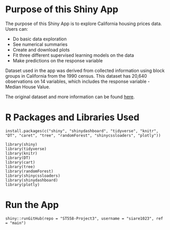 # Purpose of this Shiny App
The purpose of this Shiny App is to explore California housing prices data. Users can:

* Do basic data exploration
* See numerical summaries
* Create and download plots
* Fit three different supervised learning models on the data
* Make predictions on the response variable

Dataset used in the app was derived from collected information using block groups in California from the 1990 census. This dataset has 20,640 observations on 14 variables, which includes the response variable - Median House Value.

The original dataset and more information can be found [here](https://www.kaggle.com/fedesoriano/california-housing-prices-data-extra-features).

# R Packages and Libraries Used
```
install.packages(c("shiny", "shinydashboard", "tidyverse", "knitr", "DT", "caret", "tree", "randomForest", "shinycssloaders", "plotly"))

library(shiny)
library(tidyverse)
library(knitr)
library(DT)
library(cart)
library(tree)
library(randomForest)
library(shinycssloaders)
library(shinydashboard)
library(plotly)
```

# Run the App
```
shiny::runGitHub(repo = "ST558-Project3", username = "siare1023", ref = "main")
```



